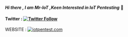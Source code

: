 ***Hi there , I am Mr-IoT ,Keen Interested in IoT Pentesting*** 👋


#### Twitter  : [![Twitter Follow](https://img.shields.io/twitter/follow/v33riot?color=yellow&label=Mr-IoT&style=flat-square)](https://twitter.com/v33riot)

WEBSITE : [![iotpentest.com](https://img.shields.io/website?color=red&down_color=Green&down_message=will%20get%20back%20to%20you%20soon&logo=website&style=for-the-badge&up_color=Green&up_message=Check%20here&url=https%3A%2F%2Fwww.iotpentest.com%2F)](https://www.iotpentest.com/)







